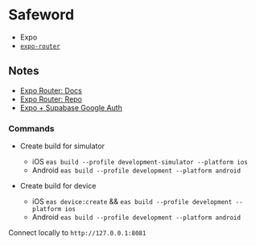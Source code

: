 # Safeword

- Expo
- [`expo-router`](https://expo.github.io/router)

## Notes

- [Expo Router: Docs](https://expo.github.io/router)
- [Expo Router: Repo](https://github.com/expo/router)
- [Expo + Supabase Google Auth](https://blog.spirokit.com/google-authentication-with-expo-supabase)

### Commands

- Create build for simulator

  - iOS `eas build --profile development-simulator --platform ios`
  - Android `eas build --profile development --platform android`

- Create build for device

  - iOS `eas device:create` && `eas build --profile development --platform ios`
  - Android `eas build --profile development --platform android`

Connect locally to `http://127.0.0.1:8081`
